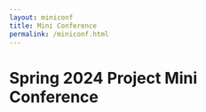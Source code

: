 ```yaml
---
layout: miniconf
title: Mini Conference
permalink: /miniconf.html
---
```


# Spring 2024 Project Mini Conference

